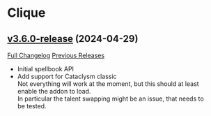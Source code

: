 # Clique

## [v3.6.0-release](https://github.com/jnwhiteh/Clique/tree/v3.6.0-release) (2024-04-29)
[Full Changelog](https://github.com/jnwhiteh/Clique/compare/v3.5.7-release...v3.6.0-release) [Previous Releases](https://github.com/jnwhiteh/Clique/releases)

- Initial spellbook API  
- Add support for Cataclysm classic  
    Not everything will work at the moment, but this should at least  
    enable the addon to load.  
    In particular the talent swapping might be an issue, that needs to  
    be tested.  

